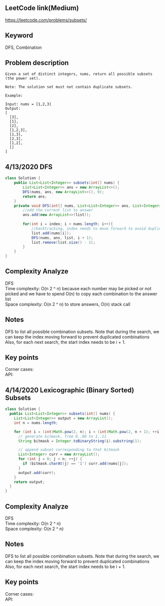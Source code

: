 ## LeetCode link(Medium)
https://leetcode.com/problems/subsets/

## Keyword
DFS, Combination

## Problem description
```
Given a set of distinct integers, nums, return all possible subsets (the power set).

Note: The solution set must not contain duplicate subsets.

Example:

Input: nums = [1,2,3]
Output:
[
  [3],
  [1],
  [2],
  [1,2,3],
  [1,3],
  [2,3],
  [1,2],
  []
]
```
## 4/13/2020 DFS

```java
class Solution {
    public List<List<Integer>> subsets(int[] nums) {
        List<List<Integer>> ans = new ArrayList<>();
        DFS(nums, ans, new ArrayList<>(), 0);
        return ans;
    }
    private void DFS(int[] nums, List<List<Integer>> ans, List<Integer> list, int index){
        //add the current list to answer
        ans.add(new ArrayList<>(list));
        
        for(int i = index; i < nums.length; i++){
            //backtracking, index needs to move forward to avoid duplicates
            list.add(nums[i]);
            DFS(nums, ans, list, i + 1);
            list.remove(list.size() - 1);
        }
    }
}
```

## Complexity Analyze
DFS\
Time complexity: O(n 2 ^ n) because each number may be picked or not picked and we have to spend O(n) to copy each combination to the answer list\
Space complexity: O(n 2 ^ n) to store answers, O(n) stack call

## Notes
DFS to list all possible combination subsets. Note that during the search, we can keep the index moving forward to prevent duplicated combinations Also, for each next search, the start index needs to be i + 1.

## Key points
Corner cases: \
API:

## 4/14/2020 Lexicographic (Binary Sorted) Subsets

```java
class Solution {
  public List<List<Integer>> subsets(int[] nums) {
    List<List<Integer>> output = new ArrayList();
    int n = nums.length;

    for (int i = (int)Math.pow(2, n); i < (int)Math.pow(2, n + 1); ++i) {
      // generate bitmask, from 0..00 to 1..11
      String bitmask = Integer.toBinaryString(i).substring(1);

      // append subset corresponding to that bitmask
      List<Integer> curr = new ArrayList();
      for (int j = 0; j < n; ++j) {
        if (bitmask.charAt(j) == '1') curr.add(nums[j]);
      }
      output.add(curr);
    }
    return output;
  }
}
```

## Complexity Analyze
DFS\
Time complexity: O(n 2 ^ n)\
Space complexity: O(n 2 ^ n)

## Notes
DFS to list all possible combination subsets. Note that during the search, we can keep the index moving forward to prevent duplicated combinations Also, for each next search, the start index needs to be i + 1.

## Key points
Corner cases: \
API: